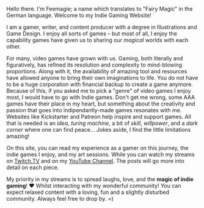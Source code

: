 Hello there. I'm Feemagie; a name which translates to "Fairy Magic" in the German language. Welcome to my Indie Gaming Website!

I am a gamer, writer, and content producer with a degree in Illustrations and Game Design. I enjoy all sorts of games – but most of all, I enjoy the capability games have given us to sharing our *magical* worlds with each other.

For many, video games have grown with us. Gaming, both literally and figuratively, has refined its resolution and complexity to mind-blowing proportions. Along with it, the availability of amazing tool and resources have allowed anyone to bring their own imaginations to life. You do not have to be a huge corporation with financial backup to create a game anymore. Because of this, if you asked me to pick a "genre" of video games I enjoy most, I would have to go with Indie games. Don't get me wrong, some AAA games have their place in my heart, but something about the creativity and passion that goes into indipendantly-made games resonates with me. Websites like Kickstarter and Patreon help inspire and support games. All that is needed is an *idea*, *turing machine*, a bit of *skill*, *willpower*, and a *dark corner* where one can find peace… Jokes aside, I find the little limitations amazing!

On this site, you can read my experience as a gamer on this journey, the indie games I enjoy, and my art sessions. While you can watch my streams on [Twitch.TV](https://www.twitch.tv/feemagie) and on my [YouTube Channel](https://www.youtube.com/channel/UCCMUeXZV1ErWasw2qEG8TfA). The posts will go more into detail on each piece.

My priority in my streams is to spread laughs, love, and the **magic of indie gaming**! ❤ Whilst interacting with my wonderful community! You can expect relaxed content with a loving, fun and a slightly disturbed community. Always feel free to drop by. =)
